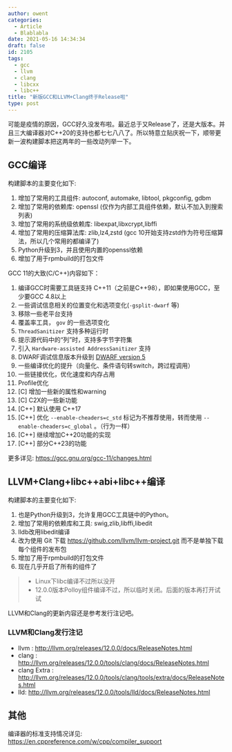 ```yaml
---
author: owent
categories:
  - Article
  - Blablabla
date: 2021-05-16 14:34:34
draft: false
id: 2105
tags: 
  - gcc
  - llvm
  - clang
  - libcxx
  - libc++
title: "新版GCC和LLVM+Clang终于Release啦"
type: post
---
```


可能是疫情的原因，GCC好久没发布啦。最近总于又Release了，还是大版本。并且三大编译器对C++20的支持也都七七八八了。所以特意立贴庆祝一下，顺带更新一波构建脚本把这两年的一些改动列举一下。

## GCC编译

构建脚本的主要变化如下:

1. 增加了常用的工具组件: autoconf, automake, libtool, pkgconfig, gdbm
2. 增加了常用的依赖库: openssl (仅作为内部工具组件依赖，默认不加入到搜索列表)
3. 增加了常用的系统级依赖库: libexpat,libxcrypt,libffi
4. 增加了常用的压缩算法库: zlib,lz4,zstd (gcc 10开始支持zstd作为符号压缩算法，所以几个常用的都编译了)
5. Python升级到3，并且使用内置的openssl依赖
6. 增加了用于rpmbuild的打包文件

GCC 11的大致(C/C++)内容如下：

1. 编译GCC时需要工具链支持 C++11（之前是C++98），即如果使用GCC，至少要GCC 4.8以上
2. 一些调试信息相关的位置变化和选项变化(```-gsplit-dwarf``` 等)
3. 移除一些老平台支持
4. 覆盖率工具， ```gov``` 的一些选项变化
5. ```ThreadSanitizer``` 支持多种运行时
6. 提示源代码中的“列”时，支持多字节字符集
7. 引入 ```Hardware-assisted AddressSanitizer``` 支持
8. DWARF调试信息版本升级到 [DWARF version 5](http://dwarfstd.org/doc/DWARF5.pdf)
9. 一些编译优化的提升（向量化、条件语句转switch，跨过程调用）
10. 一些链接优化，优化速度和内存占用
11. Profile优化
12. \[C\] 增加一些新的属性和warning
13. \[C\] C2X的一些新功能
14. \[C++\] 默认使用 C++17
15. \[C++\] 优化 ```--enable-cheaders=c_std``` 标记为不推荐使用，转而使用 ```--enable-cheaders=c_global``` 。（行为一样）
16. \[C++\] 继续增加C++20功能的实现
17. \[C++\] 部分C++23的功能

更多详见: https://gcc.gnu.org/gcc-11/changes.html

## LLVM+Clang+libc++abi+libc++编译

构建脚本的主要变化如下:

1. 也是Python升级到3，允许复用GCC工具链中的Python。
2. 增加了常用的依赖库和工具: swig,zlib,libffi,libedit
3. lldb改用libedit编译
4. 改为使用 Git 下载 https://github.com/llvm/llvm-project.git 而不是单独下载每个组件的发布包
5. 增加了用于rpmbuild的打包文件
6. 现在几乎开启了所有的组件了
  > + Linux下libc编译不过所以没开
  > + 12.0.0版本Polloy组件编译不过，所以临时关闭。后面的版本再打开试试

LLVM和Clang的更新内容还是参考发行注记吧。

### LLVM和Clang发行注记

+ llvm : http://llvm.org/releases/12.0.0/docs/ReleaseNotes.html
+ clang : http://llvm.org/releases/12.0.0/tools/clang/docs/ReleaseNotes.html
+ clang Extra : http://llvm.org/releases/12.0.0/tools/clang/tools/extra/docs/ReleaseNotes.html
+ lld: http://llvm.org/releases/12.0.0/tools/lld/docs/ReleaseNotes.html

## 其他

编译器的标准支持情况详见: https://en.cppreference.com/w/cpp/compiler_support
